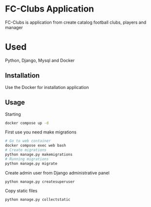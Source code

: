 # FC-Clubs Application
FC-Clubs is application from create catalog football clubs, players and manager

# Used
Python, Django, Mysql and Docker 

## Installation
Use the Docker for installation application

## Usage
Starting
```bash
docker compose up -d
```
First use you need make migrations
```bash
# Go to web container
docker compose exec web bash
# Create migrations
python manage.py makemigrations
# Running migrations
python manage.py migrate
```
Create admin user from Django administrative panel
```aiignore
python manage.py createsuperuser
```
Copy static files
```aiignore
python manage.py collectstatic
```